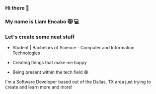 ### Hi there 👋

### My name is Liam Encabo :pouting_cat: :computer:
### Let's create some neat stuff



- Student | Bachelors of Science - Computer and Information Technologies

- Creating things that make me happy

- Being present within the tech field :smile:



I'm a Software Developer based out of the Dallas, TX area just trying to create and learn more and more!
